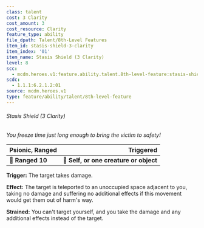 ```yaml
---
class: talent
cost: 3 Clarity
cost_amount: 3
cost_resource: Clarity
feature_type: ability
file_dpath: Talent/8th-Level Features
item_id: stasis-shield-3-clarity
item_index: '01'
item_name: Stasis Shield (3 Clarity)
level: 8
scc:
  - mcdm.heroes.v1:feature.ability.talent.8th-level-feature:stasis-shield-3-clarity
scdc:
  - 1.1.1:6.2.1.2:01
source: mcdm.heroes.v1
type: feature/ability/talent/8th-level-feature
---
```


###### Stasis Shield (3 Clarity)

*You freeze time just long enough to bring the victim to safety!*

| **Psionic, Ranged** |                          **Triggered** |
| ------------------- | -------------------------------------: |
| **📏 Ranged 10**    | **🎯 Self, or one creature or object** |

**Trigger:** The target takes damage.

**Effect:** The target is teleported to an unoccupied space adjacent to you, taking no damage and suffering no additional effects if this movement would get them out of harm's way.

**Strained:** You can't target yourself, and you take the damage and any additional effects instead of the target.
